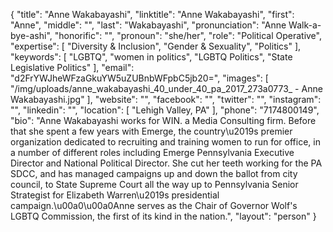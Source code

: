 {
  "title": "Anne Wakabayashi",
  "linktitle": "Anne Wakabayashi",
  "first": "Anne",
  "middle": "",
  "last": "Wakabayashi",
  "pronunciation": "Anne Walk-a-bye-ashi",
  "honorific": "",
  "pronoun": "she/her",
  "role": "Political Operative",
  "expertise": [
    "Diversity & Inclusion",
    "Gender & Sexuality",
    "Politics"
  ],
  "keywords": [
    "LGBTQ",
    "women in politics",
    "LGBTQ Politics",
    "State Legislative Politics"
  ],
  "email": "d2FrYWJheWFzaGkuYW5uZUBnbWFpbC5jb20=",
  "images": [
    "/img/uploads/anne_wakabayashi_40_under_40_pa_2017_273a0773_ - Anne Wakabayashi.jpg"
  ],
  "website": "",
  "facebook": "",
  "twitter": "",
  "instagram": "",
  "linkedin": "",
  "location": [
    "Lehigh Valley, PA"
  ],
  "phone": "7174800149",
  "bio": "Anne Wakabayashi works for WIN. a Media Consulting firm. Before that she spent a few years with Emerge, the country\u2019s premier organization dedicated to recruiting and training women to run for office, in a number of different roles including Emerge Pennsylvania Executive Director and  National Political Director. She cut her teeth working for the PA SDCC, and has managed campaigns up and down the ballot from city council, to State Supreme Court all the way up to Pennsylvania Senior Strategist for Elizabeth Warren\u2019s presidential campaign.\u00a0\u00a0Anne serves as the Chair of Governor Wolf's LGBTQ Commission, the first of its kind in the nation.",
  "layout": "person"
}

